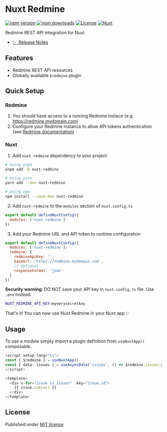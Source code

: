 # Nuxt Redmine

[![npm version][npm-version-src]][npm-version-href]
[![npm downloads][npm-downloads-src]][npm-downloads-href]
[![License][license-src]][license-href]
[![Nuxt][nuxt-src]][nuxt-href]

Redmine REST API integration for Nuxt

- [✨ &nbsp;Release Notes](/CHANGELOG.md)
  <!-- - [🏀 Online playground](https://stackblitz.com/github/your-org/nuxt-redmine?file=playground%2Fapp.vue) -->
  <!-- - [📖 &nbsp;Documentation](https://example.com) -->

## Features

<!-- Highlight some of the features your module provide here -->

- Redmine REST API resources
- Globally available `$redmine` plugin

## Quick Setup

### Redmine

1. You should have access to a running Redmine instace (e.g. https://redmine.mydomain.com)
2. Configure your Redmine instance to allow API tokens authentication (see [Redmine documentation](https://www.redmine.org/projects/redmine/wiki/Rest_api#Authentication))

### Nuxt

1. Add `nuxt-redmine` dependency to your project

```bash
# Using pnpm
pnpm add -D nuxt-redmine

# Using yarn
yarn add --dev nuxt-redmine

# Using npm
npm install --save-dev nuxt-redmine
```

2. Add `nuxt-redmine` to the `modules` section of `nuxt.config.ts`

```js
export default defineNuxtConfig({
  modules: ['nuxt-redmine']
})
```

3. Add your Redmine URL and API token to runtime configuration

```js
export default defineNuxtConfig({
  modules: ['nuxt-redmine'],
  redmine: {
    redmineApiKey: '',
    baseUrl: 'https://redmine.mydomain.com',
    // Optional
    responseFormat: 'json'
  }
})
```

**Security warning**: DO NOT save your API key in `nuxt.config.ts` file. Use `.env` instead.

```sh
NUXT_REDMINE_API_KEY=myverysecretkey
```

That's it! You can now use Nuxt Redmine in your Nuxt app ✨

## Usage

To use a module simply import a plugin definition from `useNuxtApp()` composable.

```ts
<script setup lang="ts">
const { $redmine } = useNuxtApp()
const { data: issues } = useAsyncData('issues', () => $redmine.issues.getCollection())
</script>

<template>
  <div v-for="issue in issues" :key="issue.id">
    {{ issue.subject }}
  </div>
</template>
```

## License

Published under [MIT license](LICENSE)

<!-- Badges -->

[npm-version-src]: https://img.shields.io/npm/v/nuxt-redmine/latest.svg?style=flat&colorA=18181B&colorB=28CF8D
[npm-version-href]: https://npmjs.com/package/nuxt-redmine
[npm-downloads-src]: https://img.shields.io/npm/dm/nuxt-redmine.svg?style=flat&colorA=18181B&colorB=28CF8D
[npm-downloads-href]: https://npmjs.com/package/nuxt-redmine
[license-src]: https://img.shields.io/npm/l/nuxt-redmine.svg?style=flat&colorA=18181B&colorB=28CF8D
[license-href]: https://npmjs.com/package/nuxt-redmine
[nuxt-src]: https://img.shields.io/badge/Nuxt-18181B?logo=nuxt.js
[nuxt-href]: https://nuxt.com
